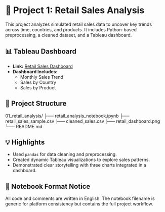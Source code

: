 # 🛒 Project 1: Retail Sales Analysis

This project analyzes simulated retail sales data to uncover key trends across time, countries, and products. It includes Python-based preprocessing, a cleaned dataset, and a Tableau dashboard.

## 📊 Tableau Dashboard
- **Link:** [Retail Sales Dashboard](https://public.tableau.com/app/profile/zheng.lyu6601/viz/GlobalRetailAnalysis_17487317429280/GlobalRetailAnalysis#1)
- **Dashboard Includes:**
  - Monthly Sales Trend
  - Sales by Country
  - Sales by Product

## 📁 Project Structure
01_retail_analysis/
├── retail_analysis_notebook.ipynb
├── retail_sales_sample.csv
├── cleaned_sales.csv
├── retail_dashboard.png
└── README.md

## 💡 Highlights
- Used `pandas` for data cleaning and preprocessing.
- Created dynamic Tableau visualizations to explore sales patterns.
- Demonstrated clear storytelling with three charts integrated in a dashboard.

## 📓 Notebook Format Notice
All code and comments are written in English. The notebook filename is generic for platform consistency but contains the full project workflow.
